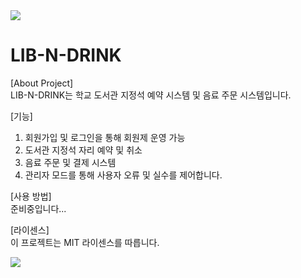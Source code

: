 <img src="https://capsule-render.vercel.app/api?type=waving&color=BDBDC8&height=150&section=header" />

# **LIB-N-DRINK**

[About Project]  
LIB-N-DRINK는 학교 도서관 지정석 예약 시스템 및 음료 주문 시스템입니다. 

[기능]  
1. 회원가입 및 로그인을 통해 회원제 운영 가능
2. 도서관 지정석 자리 예약 및 취소
3. 음료 주문 및 결제 시스템
4. 관리자 모드를 통해 사용자 오류 및 실수를 제어합니다.

[사용 방법]  
준비중입니다...

[라이센스]  
이 프로젝트는 MIT 라이센스를 따릅니다.

<img src="https://capsule-render.vercel.app/api?type=waving&color=BDBDC8&height=150&section=footer" />
